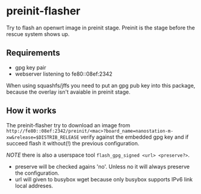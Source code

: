 # preinit-flasher
Try to flash an openwrt image in preinit stage.
Preinit is the stage before the rescue system shows up.

## Requirements
* gpg key pair
* webserver listening to fe80::08ef:2342

When using squashfs/jffs you need to put an gpg pub key into this package, because
the overlay isn't avaiable in preinit stage.

## How it works
The preinit-flasher try to download an image from
`http://fe80::08ef:2342/preinit/<mac>?board_name=nanostation-m-xw&release=$DISTRIB_RELEASE`
verify against the embedded gpg key and if succeed flash it without(!) the previous configuration.

*NOTE* there is also a userspace tool `flash_gpg_signed <url> <preserve?>`.
* preserve will be checked agains 'no'. Unless no it will always preserve the configuration.
* url will given to busybox wget because only busybox supports IPv6 link local addreses.
